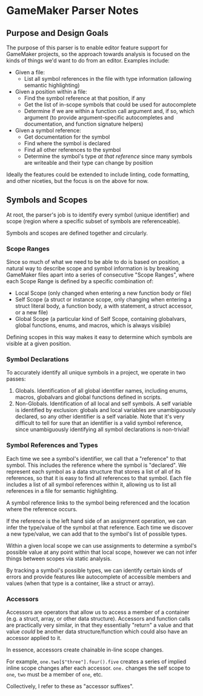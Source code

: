 # GameMaker Parser Notes

## Purpose and Design Goals

The purpose of this parser is to enable editor feature support for GameMaker projects, so the approach towards analysis is focused on the kinds of things we'd want to do from an editor. Examples include:

- Given a file:
  - List all symbol references in the file with type information (allowing semantic highlighting)
- Given a position within a file:
  - Find the symbol reference at that position, if any
  - Get the list of in-scope symbols that could be used for autocomplete
  - Determine if we are within a function call argument and, if so, which argument (to provide argument-specific autocompletes and documentation, and function signature helpers)
- Given a symbol reference:
  - Get documentation for the symbol
  - Find where the symbol is declared
  - Find all other references to the symbol
  - Determine the symbol's type *at that reference* since many symbols are writeable and their type can change by position

Ideally the features could be extended to include linting, code formatting, and other niceties, but the focus is on the above for now.

## Symbols and Scopes

At root, the parser's job is to identify every symbol (unique identifier) and scope (region where a specific subset of symbols are referenceable).

Symbols and scopes are defined together and circularly.

### Scope Ranges

Since so much of what we need to be able to do is based on position, a natural way to describe scope and symbol information is by breaking GameMaker files apart into a series of consecutive "Scope Ranges", where each Scope Range is defined by a specific combination of:

- Local Scope (only changed when entering a new function body or file)
- Self Scope (a struct or instance scope, only changing when entering a struct literal body, a function body, a with statement, a struct accessor, or a new file)
- Global Scope (a particular kind of Self Scope, containing globalvars, global functions, enums, and macros, which is always visibile)

Defining scopes in this way makes it easy to determine which symbols are visible at a given position.

### Symbol Declarations

To accurately identify all unique symbols in a project, we operate in two passes:

1. Globals. Identification of all global identifier names, including enums, macros, globalvars and global functions defined in scripts.
2. Non-Globals. Identification of all local and self symbols. A self variable is identified by exclusion: globals and local variables are unambiguously declared, so any other identifier is a self variable. Note that it's very difficult to tell for sure that an identifier is a valid symbol reference, since unambiguously identifying all symbol declarations is non-trivial!

### Symbol References and Types

Each time we see a symbol's identifier, we call that a "reference" to that symbol. This includes the reference where the symbol is "declared". We represent each symbol as a data structure that stores a list of all of its references, so that it is easy to find all references to that symbol. Each file includes a list of all symbol references within it, allowing us to list all references in a file for semantic highlighting.

A symbol reference links to the symbol being referenced and the location where the reference occurs.

If the reference is the left hand side of an assignment operation, we can infer the type/value of the symbol at that reference. Each time we discover a new type/value, we can add that to the symbol's list of possible types.

Within a given local scope we can use assignments to determine a symbol's possible value at any point within that local scope, however we can not infer things between scopes via static analysis.

By tracking a symbol's possible types, we can identify certain kinds of errors and provide features like autocomplete of accessible members and values (when that type is a container, like a struct or array).

### Accessors

Accessors are operators that allow us to access a member of a container (e.g. a struct, array, or other data structure). Accessors and function calls are practically very similar, in that they essentially "return" a value and that value *could* be another data structure/function which could also have an accessor applied to it.

In essence, accessors create chainable in-line scope changes.

For example, `one.two[$"three"].four().five` creates a series of implied inline scope changes after each accessor. `one.` changes the self scope to `one`, `two` must be a member of `one`, etc.

Collectively, I refer to these as "accessor suffixes".

